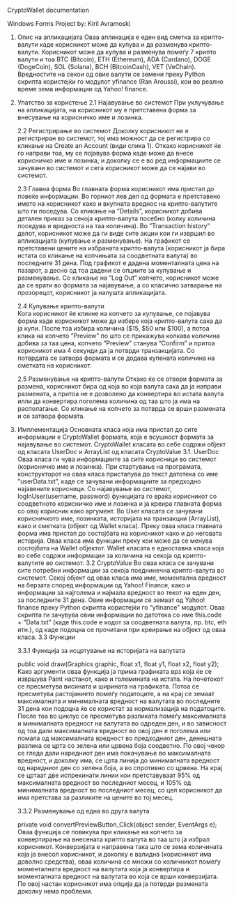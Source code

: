 ﻿CryptoWallet documentation

Windows Forms Project by: Kiril Avramoski

1. Опис на апликацијата
	Оваа апликација е еден вид сметка за крипто-валути каде корисникот може да купува и да разменува крипто-валути. Корисникот може да купува и разменува помеѓу 7 крипто валути и тоа
BTC (Bitcoin), ETH (Ethereum), ADA (Cardano), DOGE (DogeCoin), SOL (Solana), BCH (BitcoinCash), VET (VeChain). Вредностите на секои од овие валути се земени преку Python скрипта користејќи го модулот yfinance (Ran Aroussi), кои во реално време зема информации од Yahoo! finance.
2. Упатство за користење
	2.1 Најавување во системот
	При уклучување на апликацијата, на корисникот му е претставена форма за внесување на корисничко име и лозинка.

	2.2 Регистрирање во системот
	Доколку корисникот не е регистриран во системот, тој има можност да се регистрира со кликање на Create an Account (види слика 1). Откако корисникот ќе го направи тоа, му се појавува форма каде може да внесе корисничко име и лозинка, и доколку се е во ред информациите се зачувани во системот и сега корисникот може да се најави во системот.

	2.3 Главна форма
	Во главната форма корисникот има пристап до повеќе информации. Во горниот лев дел од формата е претставено името на корисникот како и вкупната вреднос на крипто-валутите што ги поседува. Со кликање на ”Details”, корисникот добива детален приказ за секоја крипто-валута посебно (колку количина поседува и вредноста на таа количина). Во ”Transaction history” делот, корисникот може да ги виде сите акции кои ги извршил во апликацијата (купување и разменување).
	На графикот се претставени цените на избраната крипто-валута (корисникот ја бира истата со кликање на копчињата за соодветната валута) во последните 31 дена. Под графикот е дадена моменталната цена на пазарот, а десно од тоа дадени се опциите за купување и разменување.
	Со кликање на ”Log Out” копчето, корисникот може да се врати во формата за најавување, а со класично затварање на прозорецот, корисникот ја напушта апликацијата.

	2.4 Купување крипто-валути	
	Кога корисникот ќе кликне на копчето за купување, се појавува форма каде корисникот може да избере која крипто-валута сака да ја купи. После тоа избира количина ($15, $50 или $100), а потоа клика на копчето ”Preview” по што се прикажува колкава количина добива за таа цена, копчето ”Preview” станува “Confirm” и притоа корисникот има 4 секунди да ја потврди транзакцијата. Со потврдата се затвора формата и се додава купената количина на сметката на корисникот.

	2.5 Разменување на крипто-валути
	Откако ќе се отвори формата за размена, корисникот бира од која во која валута сака да ја направи размената, а притоа не е дозволено да конвертира во истата валута илли да конвертира поголема количина од таа што ја има на располагање. Со кликање на копчето за потврда се врши размената и се затвора формата.

3. Имплементација
	Основната класа која има пристап до сите информации е CryptoWallet формата, која е всушност формата за најавување во системот. CryptoWallet класата во себе содржи објект од класата UserDoc и ArrayList од класата CryptoValue
	3.1. UserDoc	
	Оваа класа ги чува информациите за сите корисници во системот (корисничко име и лозинка). При стартување на програмата, конструкторот на оваа класа пристапува до текст датотека со име ”userData.txt”, каде се зачувани информациите за предходно најавените корисници. Со најавување во системот, logInUser(username, password) функцијата го враќа корисникот со соодветното корисничко име и лозинка и ја креира главната форма со овој корисник како аргумент.
	Во User класата се зачувани корисничкото име, лозинката, историјата на транзакции (ArrayList<String>), како и сметката (објект од Wallet класа). Преку оваа класа главната форма има пристап до состојбата на корисникот како и до неговата историја. Оваа класа има функции преку кои може да се менува состојбата на Wallet објектот.
	Wallet класата е едноставна класа која во себе содржи информации за количина на секоја од крипто-валутите во системот.
	3.2 CryptoValue
	Во оваа класа се зачувани сите потребни информации за секоја поеднинечна крипто-валута во системот. Секој објект од оваа класа има име, моментална вредност на берзата според информации од Yahoo! Finance, како и информации за најголема и најмала вредност во текот на еден ден, за последните 31 дена. Овие информации се земаат од Yahoo! finance преку Python скрипта користејќи го ”yfinance” модулот. Оваа скрипта ги зачувува овии информации во датотека со име this.code + “Data.txt” (каде this.code е кодот за соодветната валута, пр. btc, eth итн.), од каде подоцна се прочитани при креирање на објект од оваа класа. 
	3.3 Функции

	3.3.1 Функција за исцртување на историјата на валутата

	public void draw(Graphics graphic, float x1, float y1, float x2, float y2);
	Како аргументи оваа функција ја прима графиката врз која ќе се извршува Paint настанот, како и големината на истата. На почетокот се пресметува висината и ширината на графиката. Потоа се пресметува растојанието помеѓу податоците, а на крај се земаат максималната и минималната вредност на валутата во последните 31 дена кои подоцна ќе се користат за нормализација на податоците. После тоа во циклус се пресметува разликата помеѓу максималната и минималната вредност на валутата во одреден ден, и во зависност од тоа дали максималната вредност во овој ден е поголема или помала од максималната вредност во предходниот ден, денешната разлика се црта со зелена или црвена боја соодветно. По овој чекор се гледа дали наредниот ден има покачување во максималната вредност, и доколку има, се црта линија до минималната вредност од наредниот ден со зелена боја, а во спротивно со црвена.
На крај се цртаат две испрекинати линии кои претставуваат 95% од максималната вредност во последниот месец, и 105% од минималната вредност во последниот месец, со цел корисникот да има претстава за разликите на цените во тој месец.

	3.3.2 Разменување од една во друга валута
	
	private void convertPreviewButton_Click(object sender, EventArgs e);
	Оваа функција се повикува при кликање на копчето за конвертирање на внесената крипто валута во таа што ја избрал корисникот. Конверзијата е направена така што се зема количината која ја внесол корисникот, и доколку е валидна (корисникот има доволно средства), оваа количина се множи со количникот помеѓу моменталната вредност на валутата која ја конвертира и моменталната вредност на валутата во која се врши конверзијата. По овој настан корисникот има опција да ја потврди размената доколку нема проблеми.